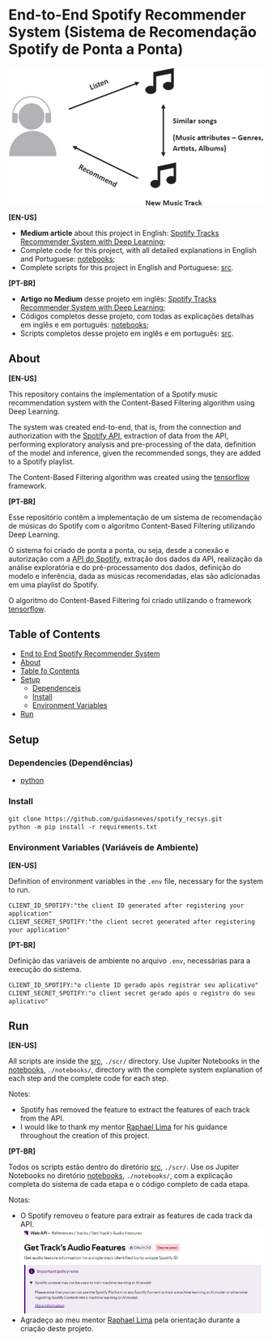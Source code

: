<a name="1"></a>
# End-to-End Spotify Recommender System (Sistema de Recomendação Spotify de Ponta a Ponta)
<img align='center' src='./figures/content-based-filtering.png' style='width:800px;'>

**[EN-US]**

* **Medium article** about this project in English: [Spotify Tracks Recommender System with Deep Learning](https://medium.com/@guineves.py/45d1bb3d3788);
* Complete code for this project, with all detailed explanations in English and Portuguese: [notebooks](./notebooks);
* Complete scripts for this project in English and Portuguese: [src](./src/).

**[PT-BR]**

* **Artigo no Medium** desse projeto em inglês: [Spotify Tracks Recommender System with Deep Learning](https://medium.com/@guineves.py/45d1bb3d3788);
* Códigos completos desse projeto, com todas as explicações detalhas em inglês e em português: [notebooks](./notebooks);
* Scripts completos desse projeto em inglês e em português: [src](./src/).

<a name="2"></a>
## About
**[EN-US]**

This repository contains the implementation of a Spotify music recommendation system with the Content-Based Filtering algorithm using Deep Learning.

The system was created end-to-end, that is, from the connection and authorization with the [Spotify API](https://developer.spotify.com/), extraction of data from the API, performing exploratory analysis and pre-processing of the data, definition of the model and inference, given the recommended songs, they are added to a Spotify playlist.

The Content-Based Filtering algorithm was created using the [tensorflow](https://www.tensorflow.org/?hl=pt-br) framework.

**[PT-BR]**

Esse repositório contêm a implementação de um sistema de recomendação de músicas do Spotify com o algoritmo Content-Based Filtering utilizando Deep Learning.

O sistema foi criado de ponta a ponta, ou seja, desde a conexão e autorização com a [API do Spotify](https://developer.spotify.com/), extração dos dados da API, realização da análise exploratória e do pré-processamento dos dados, definição do modelo e inferência, dada as músicas recomendadas, elas são adicionadas em uma playlist do Spotify.

O algoritmo do Content-Based Filtering foi criado utilizando o framework [tensorflow](https://www.tensorflow.org/?hl=pt-br).

<a name="3"></a>
## Table of Contents
* [End to End Spotify Recommender System](#1)
* [About](#2)
* [Table fo Contents](#3)
* [Setup](#4)
   * [Dependenceis](#4.1)
   * [Install](#4.2)
   * [Environment Variables](#4.3)
* [Run](#5)

<a name="4"></a>
## Setup
<a name="4.1"></a>
### Dependencies (Dependências)
* [python](https://www.python.org/)

<a name="4.2"></a>
### Install
```terminal
git clone https://github.com/guidasneves/spotify_recsys.git
python -m pip install -r requirements.txt
```

<a name="4.3"></a>
### Environment Variables (Variáveis de Ambiente)
**[EN-US]**

Definition of environment variables in the `.env` file, necessary for the system to run.
```text
CLIENT_ID_SPOTIFY:"the client ID generated after registering your application"
CLIENT_SECRET_SPOTIFY:"the client secret generated after registering your application"
```

**[PT-BR]**

Definição das variáveis de ambiente no arquivo `.env`, necessárias para a execução do sistema.
```text
CLIENT_ID_SPOTIFY:"o cliente ID gerado após registrar seu aplicativo"
CLIENT_SECRET_SPOTIFY:"o client secret gerado após o registro do seu aplicativo"
```

<a name="5"></a>
## Run
**[EN-US]**

All scripts are inside the [src](./src/), `./scr/` directory. Use Jupiter Notebooks in the [notebooks](./notebooks/), `./notebooks/`, directory with the complete system explanation of each step and the complete code for each step.

Notes:
* Spotify has removed the feature to extract the features of each track from the API.
* I would like to thank my mentor [Raphael Lima](https://www.linkedin.com/in/raphael-meira-lima/) for his guidance throughout the creation of this project.

**[PT-BR]**

Todos os scripts estão dentro do diretório [src](./src/), `./scr/`. Use os Jupiter Notebooks no diretório [notebooks](./notebooks/), `./notebooks/`, com a explicação completa do sistema de cada etapa e o código completo de cada etapa.

Notas:
* O Spotify removeu o feature para extrair as features de cada track da API.
  <img align='center' src='./figures/track-features.png' style='width:800px;'>
* Agradeço ao meu mentor [Raphael Lima](https://www.linkedin.com/in/raphael-meira-lima/) pela orientação durante a criação deste projeto.
